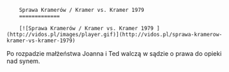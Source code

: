 
        Sprawa Kramerów / Kramer vs. Kramer 1979 
        =============
        
        [![Sprawa Kramerów / Kramer vs. Kramer 1979 ](http://vidos.pl/images/player.gif)](http://vidos.pl/sprawa-kramerow-kramer-vs-kramer-1979)
        
        
 Po rozpadzie małżeństwa Joanna i Ted walczą w sądzie o prawa do opieki nad synem.
    